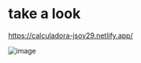 # take a look
https://calculadora-jsov29.netlify.app/

![image](https://github.com/jimmyov29/calculadora/assets/82368446/b1b546b4-8a03-4bd1-b35b-732b46dd04a6)
